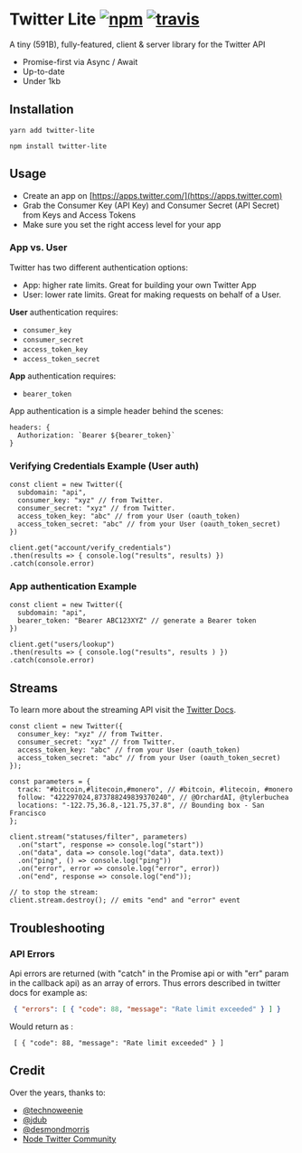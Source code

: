 # Twitter Lite [![npm](https://img.shields.io/npm/v/twitter-lite.svg)](https://npm.im/twitter-lite) [![travis](https://travis-ci.org/Preposterous/twitter-lite.svg?branch=master)](https://travis-ci.org/Preposterous/twitter-lite)

A tiny (591B), fully-featured, client & server library for the Twitter API

- Promise-first via Async / Await
- Up-to-date
- Under 1kb

## Installation

```
yarn add twitter-lite
```

```
npm install twitter-lite
```

## Usage

- Create an app on [https://apps.twitter.com/](https://apps.twitter.com)
- Grab the Consumer Key (API Key) and Consumer Secret (API Secret) from Keys and Access Tokens
- Make sure you set the right access level for your app

### App vs. User

Twitter has two different authentication options:
- App: higher rate limits. Great for building your own Twitter App
- User: lower rate limits. Great for making requests on behalf of a User.

**User** authentication requires:
- `consumer_key`
- `consumer_secret`
- `access_token_key`
- `access_token_secret`

**App** authentication requires:
- `bearer_token`

App authentication is a simple header behind the scenes:

```es6
headers: {
  Authorization: `Bearer ${bearer_token}`
}
```

### Verifying Credentials Example (User auth)

```es6
const client = new Twitter({
  subdomain: "api",
  consumer_key: "xyz" // from Twitter.
  consumer_secret: "xyz" // from Twitter.
  access_token_key: "abc" // from your User (oauth_token)
  access_token_secret: "abc" // from your User (oauth_token_secret)
})

client.get("account/verify_credentials")
.then(results => { console.log("results", results) })
.catch(console.error)
```

### App authentication Example

```es6
const client = new Twitter({
  subdomain: "api",
  bearer_token: "Bearer ABC123XYZ" // generate a Bearer token
})

client.get("users/lookup")
.then(results => { console.log("results", results ) })
.catch(console.error)
```

## Streams

To learn more about the streaming API visit the [Twitter Docs](https://developer.twitter.com/en/docs/tweets/filter-realtime/api-reference/post-statuses-filter.html).

```es6
const client = new Twitter({
  consumer_key: "xyz" // from Twitter.
  consumer_secret: "xyz" // from Twitter.
  access_token_key: "abc" // from your User (oauth_token)
  access_token_secret: "abc" // from your User (oauth_token_secret)
});

const parameters = {
  track: "#bitcoin,#litecoin,#monero", // #bitcoin, #litecoin, #monero
  follow: "422297024,873788249839370240", // @OrchardAI, @tylerbuchea
  locations: "-122.75,36.8,-121.75,37.8", // Bounding box -	San Francisco
};

client.stream("statuses/filter", parameters)
  .on("start", response => console.log("start"))
  .on("data", data => console.log("data", data.text))
  .on("ping", () => console.log("ping"))
  .on("error", error => console.log("error", error))
  .on("end", response => console.log("end"));

// to stop the stream:
client.stream.destroy(); // emits "end" and "error" event
```

## Troubleshooting

### API Errors

Api errors are returned (with "catch" in the Promise api or with "err" param in the callback api) as an array of errors.
Thus errors described in twitter docs for example as:
```JSON
 { "errors": [ { "code": 88, "message": "Rate limit exceeded" } ] }

```

Would return as :

```
 [ { "code": 88, "message": "Rate limit exceeded" } ] 

```

## Credit

Over the years, thanks to:
- [@technoweenie](http://github.com/technoweenie)
- [@jdub](http://github.com/jdub)
- [@desmondmorris](http://github.com/desmondmorris)
- [Node Twitter Community](https://github.com/desmondmorris/node-twitter/graphs/contributors)
